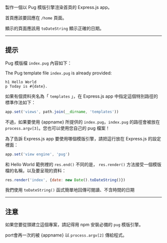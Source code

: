 製作一個以 Pug 模版引擎渲染首頁的 Express.js app。

首頁應該要回應在 `/home` 頁面。

顯示的頁面應該用 `toDateString` 顯示正確的日期。


-----------------------------

## 提示

Pug 模版檔 `index.pug` 內容如下：

The Pug template file `index.pug` is already provided:

```pug
h1 Hello World
p Today is #{date}.
```

如果有個資料夾名為「 `templates` 」，在 Express.js app 中指定這個特別路徑的標準作法如下：

```js
app.set('views', path.join(__dirname, 'templates'))
```

不過，如果要使用 {appname} 所提供的 `index.pug`，`index.pug` 的路徑會被放在 `process.argv[3]`。您也可以使用您自己的 pug 檔案！

為了告訴 Express.js app 要使用哪個模版引擎，請把這行放在 Express.js 的設定裡面：

```js
app.set('view engine', 'pug')
```

和 Hello World 範例裡的 `res.end()` 不同的是， `res.render()` 方法接受一個模版檔的名稱，以及要呈現的資料：

```js
res.render('index', {date: new Date().toDateString()})
```

我們使用 `toDateString()` 函式簡單地回傳可閱讀、不含時間的日期

--------------------------------

## 注意

如果您要從頭建立這個專案，請記得用 npm 安裝必備的 `pug` 模版引擎。

port會再一次的被 {appname} 以 `process.argv[2]` 傳給程式。
